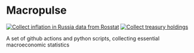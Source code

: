 # Macropulse

[![Collect inflation in Russia data from Rosstat](https://github.com/BurkovBA/macropulse/actions/workflows/inflation_ru_rosstat.yml/badge.svg)](https://github.com/BurkovBA/macropulse/actions/workflows/inflation_ru_rosstat.yml)
[![Collect treasury holdings](https://github.com/BurkovBA/macropulse/actions/workflows/foreign_treasury_holdings.yml/badge.svg)](https://github.com/BurkovBA/macropulse/actions/workflows/foreign_treasury_holdings.yml)

A set of github actions and python scripts, collecting essential macroeconomic statistics
